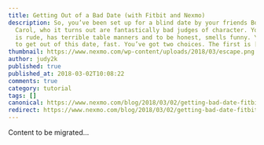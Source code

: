 ```yaml
---
title: Getting Out of a Bad Date (with Fitbit and Nexmo)
description: So, you’ve been set up for a blind date by your friends Bob and
  Carol, who it turns out are fantastically bad judges of character. Your date
  is rude, has terrible table manners and to be honest, smells funny. You need
  to get out of this date, fast. You’ve got two choices. The first is […]
thumbnail: https://www.nexmo.com/wp-content/uploads/2018/03/escape.png
author: judy2k
published: true
published_at: 2018-03-02T10:08:22
comments: true
category: tutorial
tags: []
canonical: https://www.nexmo.com/blog/2018/03/02/getting-bad-date-fitbit-nexmo-dr
redirect: https://www.nexmo.com/blog/2018/03/02/getting-bad-date-fitbit-nexmo-dr
---
```

Content to be migrated...